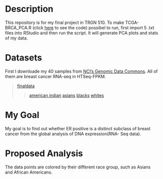 # Description
This repository is for my final project in TRGN 510. To make TCGA-BRCA_PCA.R (click [here](https://github.com/jingqian05/finalproject/blob/master/PCA/TCGA-BRCA_PCA.R) to see the code) possibel to run, first import 5 .txt files into RStudio and then run the script. It will generate PCA plots and stats of my data. 

# Datasets
First I downloade my 40 samples from [NCI’s Genomic Data Commons](https://portal.gdc.cancer.gov). All of them are breast cancer RNA-seq in HTSeq-FPKM.
>[finaldata](https://github.com/jingqian05/trgn510-Finalproject/blob/master/PCA/finaldata.txt)
>>[american indian](https://github.com/jingqian05/trgn510-Finalproject/blob/master/PCA/american%20indian.txt)
>>[asians](https://github.com/jingqian05/trgn510-Finalproject/blob/master/PCA/asians.txt)
>>[blacks](https://github.com/jingqian05/trgn510-Finalproject/blob/master/PCA/blacks.txt)
>>[whites](https://github.com/jingqian05/trgn510-Finalproject/blob/master/PCA/whites.txt)

# My Goal
My goal is to find out whether ER positive is a distinct subclass of breast cancer from the global analysis of DNA expression(RNA- Seq data).

# Proposed Analysis
The data points are colored by their different race group, such as Asians and African Americans.
      
